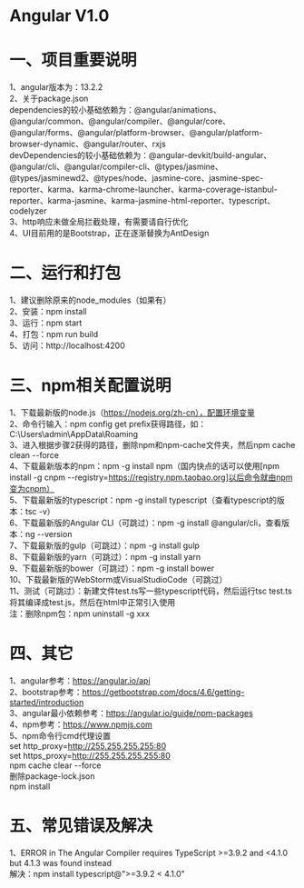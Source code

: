 # Angular V1.0          
# 一、项目重要说明          
1、angular版本为：13.2.2    
2、关于package.json    
dependencies的较小基础依赖为：@angular/animations、@angular/common、@angular/compiler、@angular/core、@angular/forms、@angular/platform-browser、@angular/platform-browser-dynamic、@angular/router、rxjs    
devDependencies的较小基础依赖为：@angular-devkit/build-angular、@angular/cli、@angular/compiler-cli、@types/jasmine、@types/jasminewd2、@types/node、jasmine-core、jasmine-spec-reporter、karma、karma-chrome-launcher、karma-coverage-istanbul-reporter、karma-jasmine、karma-jasmine-html-reporter、typescript、codelyzer    
3、http响应未做全局拦截处理，有需要请自行优化    
4、UI目前用的是Bootstrap，正在逐渐替换为AntDesign    
# 二、运行和打包          
1、建议删除原来的node_modules（如果有）    
2、安装：npm install    
3、运行：npm start    
4、打包：npm run build    
5、访问：http://localhost:4200    
# 三、npm相关配置说明          
1、下载最新版的node.js（https://nodejs.org/zh-cn），配置环境变量    
2、命令行输入：npm config get prefix获得路径，如：C:\Users\admin\AppData\Roaming    
3、进入根据步骤2获得的路径，删除npm和npm-cache文件夹，然后npm cache clean --force    
4、下载最新版本的npm：npm -g install npm（国内快点的话可以使用[npm install -g cnpm --registry=https://registry.npm.taobao.org]以后命令就由npm变为cnpm）    
5、下载最新版的typescript：npm -g install typescript（查看typescript的版本：tsc -v）    
6、下载最新版的Angular CLI（可跳过）：npm -g install @angular/cli，查看版本：ng --version    
7、下载最新版的gulp（可跳过）：npm -g install gulp    
8、下载最新版的yarn（可跳过）：npm -g install yarn    
9、下载最新版的bower（可跳过）：npm -g install bower    
10、下载最新版的WebStorm或VisualStudioCode（可跳过）    
11、测试（可跳过）：新建文件test.ts写一些typescript代码，然后运行tsc test.ts将其编译成test.js，然后在html中正常引入使用    
注：删除npm包：npm uninstall -g xxx    
# 四、其它          
1、angular参考：https://angular.io/api    
2、bootstrap参考：https://getbootstrap.com/docs/4.6/getting-started/introduction    
3、angular最小依赖参考：https://angular.io/guide/npm-packages    
4、npm参考：https://www.npmjs.com    
5、npm命令行cmd代理设置    
set http_proxy=http://255.255.255.255:80    
set https_proxy=http://255.255.255.255:80    
npm cache clear --force    
删除package-lock.json    
npm install           
# 五、常见错误及解决          
1、ERROR in The Angular Compiler requires TypeScript >=3.9.2 and <4.1.0 but 4.1.3 was found instead    
解决：npm install typescript@">=3.9.2 < 4.1.0"    
